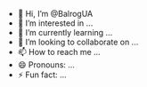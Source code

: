 - 👋 Hi, I’m @BalrogUA
- 👀 I’m interested in ...
- 🌱 I’m currently learning ...
- 💞️ I’m looking to collaborate on ...
- 📫 How to reach me ...
- 😄 Pronouns: ...
- ⚡ Fun fact: ...

<!---
BalrogUA/BalrogUA is a ✨ special ✨ repository because its `README.md` (this file) appears on your GitHub profile.
You can click the Preview link to take a look at your changes.
--->
